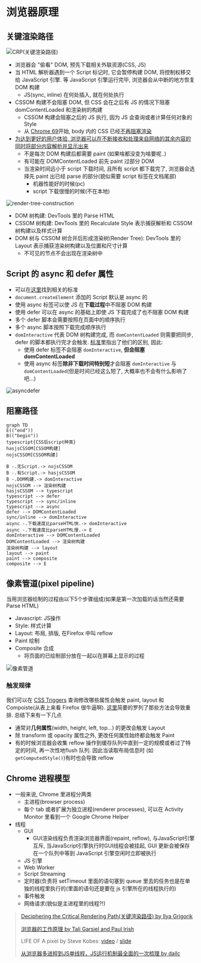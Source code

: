 # 浏览器原理

## 关键渲染路径

![CRP(关键渲染路径)](http://www.igvita.com/posts/12/doc-render-js.png)

* 浏览器会 "偷看" DOM, 预先下载相关外联资源(CSS, JS)
* 当 HTML 解析器遇到一个 Script 标记时, 它会暂停构建 DOM, 将控制权移交给 JavaScript 引擎. 等 JavaScript 引擎运行完毕, 浏览器会从中断的地方恢复 DOM 构建
  * JS(sync, inline) 在何处插入, 就在何处执行
* CSSOM 构建不会阻塞 DOM, 但 CSS 会在之后有 JS 的情况下阻塞 domContentLoaded 和渲染树的构建
  * CSSOM 构建会阻塞之后的 JS 执行, 因为 JS 会查询或者计算任何对象的 Style
  * 从 [Chrome 69](https://twitter.com/patmeenan/status/1037027969842208777)开始, body 内的 CSS 已经[不再阻塞渲染](https://docs.google.com/presentation/d/1D4foHkE0VQdhcA5_hiesl8JhEGeTDRrQR4gipfJ8z7Y/present?slide=id.g1d760124ab_0_6)
* [为达到更好的用户体验, 浏览器可以在不断接收和处理来自网络的其余内容的同时将部分内容解析并显示出来](https://stackoverflow.com/questions/34289535/why-first-paint-is-happening-before-domcontentloaded)
  * 不是每次 DOM 构建后都需要 paint (如果啥都没变为啥要呢..)
  * 有可能在 DOMContentLoaded 前先 paint 过部分 DOM
  * 当渲染时间远小于 script 下载时间, 且所有 script 都下载完了, 浏览器会选择先 paint 出已经 parse 的部分(貌似需要 script 标签在文档尾部)
    * 机器性能好的时候(pc)
    * script 下载很慢的时候(不在本地)

![render-tree-construction](https://developers.google.com/web/fundamentals/performance/critical-rendering-path/images/render-tree-construction.png)

* DOM 树构建: DevTools 里的 Parse HTML
* CSSOM 树构建: DevTools 里的 Recalculate Style 表示捕获解析和 CSSOM 树构建以及样式计算
* DOM 树与 CSSOM 树合并后形成渲染树(Render Tree): DevTools 里的 Layout 表示捕获渲染树构建以及位置和尺寸计算
  * 不可见的节点不会出现在渲染树中

## Script 的 async 和 defer 属性

* 可以在[这里](https://html.spec.whatwg.org/multipage/scripting.html#attr-script-defer)找到相关的标准
* `document.createElement` 添加的 Script 默认是 async 的
* 使用 async 标签可以使 JS 在**下载过程**中不阻塞 DOM 构建
* 使用 defer 可以在 async 的基础上即使 JS 下载完成了也不阻塞 DOM 构建
* 多个 defer 脚本会需要按照在页面中的顺序执行
* 多个 async 脚本按照下载完成顺序执行
* `domInteractive` 代表 DOM 树构建完成, 而 `domContentLoaded` 则需要把同步, defer 的脚本都执行完才会触发. [标准](https://html.spec.whatwg.org/multipage/parsing.html#the-end)里指出了他们的区别, 因此:
  * 使用 defer 标签不会阻塞 `domInteractive`, **但会阻塞 domContentLoaded**
  * 使用 async 标签**除非下载时间特别短**才会阻塞 `domInteractive` 与 `domContentLoaded`(但是时间已经这么短了, 大概率也不会有什么影响了吧...)

![asyncdefer](https://html.spec.whatwg.org/images/asyncdefer.svg)

## 阻塞路径

```mermaid
graph TD
E(("end"))
B(("begin"))
typescript{CSS后script种类}
hasjsCSSOM[CSSOM构建]
nojsCSSOM[CSSOM构建]

B -.无Script.-> nojsCSSOM
B -.有Script.-> hasjsCSSOM
B -.DOM构建.-> domInteractive
nojsCSSOM --> 渲染树构建
hasjsCSSOM --> typescript
typescript --> defer
typescript --> sync/inline
typescript --> async
defer --> DOMContentLoaded
sync/inline --> domInteractive
async -.下载速度比parseHTML快.-> domInteractive
async -.下载速度比parseHTML慢.-> E
domInteractive --> DOMContentLoaded
DOMContentLoaded --> 渲染树构建
渲染树构建 --> layout
layout --> paint
paint --> composite
composite --> E

```

## 像素管道(pixel pipeline)

当用浏览器绘制的过程由以下5个步骤组成(如果是第一次加载的话当然还需要 Parse HTML)

* Javascript: JS操作
* Style: 样式计算
* Layout: 布局, 排版, 在Firefox 中叫 reflow
* Paint 绘制
* Composite 合成
  * 将页面的已绘制部分放在一起以在屏幕上显示的过程

![像素管道](https://developers.google.com/web/fundamentals/performance/rendering/images/intro/frame-full.jpg?hl=zh-cn)

### 触发规律

我们可以在 [CSS Triggers](https://csstriggers.com/) 查询修改哪些属性会触发 paint, layout 和 Compoiste(从表上来看 Firefox 很牛逼啊). [这里](https://gist.github.com/pvolyntsev/cdade177ded110e2ad97)简要的罗列了那些方法会导致重排. 总结下来有一下几点

* 通常对**几何属性**(width, height, left, top...) 的更改会触发 Layout
* 除 transform 或 opacity 属性之外, 更改任何属性始终都会触发 Paint
* 有的时候浏览器会收集 reflow 操作到缓存队列中直到一定的规模或者过了特定的时间, 再一次性地flush 队列. 因此当读取布局信息时 (如`getComputedStyle()`)有时也会导致 reflow

## Chrome 进程模型

* 一般来说, Chrome 里进程分两类
  * 主进程(browser process)
  * 每个 tab 或者扩展为独立进程(renderer processes), 可以在 Activity Monitor 里看到一个 Google Chrome Helper
* 线程
  * GUI
    * GUI渲染线程负责渲染浏览器界面(repaint, reflow), 与JavaScript引擎互斥, 当JavaScript引擎执行时GUI线程会被挂起, GUI 更新会被保存在一个队列中等到 JavaScript 引擎空闲时立即被执行
  * JS 引擎
  * Web Worker
  * Script Streaming
  * 定时器(负责将 setTimeout 里面的语句塞到 queue 里去的任务也是在单独的线程里执行的(里面的语句还是要在 js 引擎所在的线程执行的)
  * 事件触发
  * 网络请求(貌似是主进程里的线程?!)

> [Deciphering the Critical Rendering Path(关键渲染路径) by Ilya Grigorik](https://calendar.perfplanet.com/2012/deciphering-the-critical-rendering-path/)
>
> [浏览器的工作原理 by Tali Garsiel and Paul Irish](https://www.html5rocks.com/zh/tutorials/internals/howbrowserswork/#The_main_flow)
>
> LIFE OF A pixel by Steve Kobes: [video](https://drive.google.com/file/d/1Ky59m-F79ULs4ydMbD4Mp1dBXvs_eDes/view) / [slide](https://docs.google.com/presentation/d/1boPxbgNrTU0ddsc144rcXayGA_WF53k96imRH8Mp34Y/edit#slide=id.p)
>
> [从浏览器多进程到JS单线程，JS运行机制最全面的一次梳理 by dailc](http://www.dailichun.com/2018/01/21/js_singlethread_eventloop.html)
